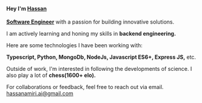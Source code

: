 #### Hey I'm [Hassan](hassanamirii.github.io)

<strong><u>Software Engineer</u></strong> with a passion for building innovative solutions.
  
I am actively learning and honing my skills in <strong> backend engineering. </strong>

Here are some technologies I have been working with:
  
<strong>Typescript, Python, MongoDb, NodeJs, Javascript ES6+, Express JS,</strong> etc.

Outside of work, I'm interested in following the developments of science.
I also play a lot of <strong>chess(1600+ elo).</strong>

For collaborations or feedback, feel free to reach out via email. 
hassanamiri.ai@gmail.com

